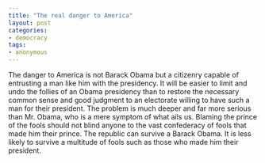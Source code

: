 ```yaml
---
title: "The real danger to America"
layout: post
categories:
- democracy
tags:
- anonymous
---
```


The danger to America is not Barack Obama but a citizenry capable of entrusting a man like him with the presidency. It will be easier to limit and undo the follies of an Obama presidency than to restore the necessary common sense and good judgment to an electorate willing to have such a man for their president. The problem is much deeper and far more serious than Mr. Obama, who is a mere symptom of what ails us. Blaming the prince of the fools should not blind anyone to the vast confederacy of fools that made him their prince. The republic can survive a Barack Obama. It is less likely to survive a multitude of fools such as those who made him their president.